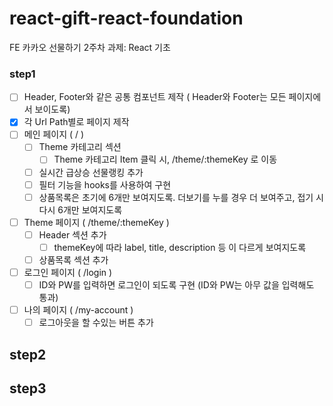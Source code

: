 # react-gift-react-foundation

FE 카카오 선물하기 2주차 과제: React 기초

### step1

- [ ] Header, Footer와 같은 공통 컴포넌트 제작 ( Header와 Footer는 모든 페이지에서 보이도록)
- [x] 각 Url Path별로 페이지 제작
- [ ] 메인 페이지 ( / )
  - [ ] Theme 카테고리 섹션
    - [ ] Theme 카테고리 Item 클릭 시, /theme/:themeKey 로 이동
  - [ ] 실시간 급상승 선물랭킹 추가
  - [ ] 필터 기능을 hooks를 사용하여 구현
  - [ ] 상품목록은 초기에 6개만 보여지도록. 더보기를 누를 경우 더 보여주고, 접기 시 다시 6개만 보여지도록
- [ ] Theme 페이지 ( /theme/:themeKey )
  - [ ] Header 섹션 추가
    - [ ] themeKey에 따라 label, title, description 등 이 다르게 보여지도록
  - [ ] 상품목록 섹션 추가
- [ ] 로그인 페이지 ( /login )
  - [ ] ID와 PW를 입력하면 로그인이 되도록 구현 (ID와 PW는 아무 값을 입력해도 통과)
- [ ] 나의 페이지 ( /my-account )
  - [ ] 로그아웃을 할 수있는 버튼 추가

## step2

## step3
